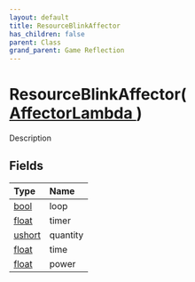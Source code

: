 ```yaml
---
layout: default
title: ResourceBlinkAffector
has_children: false
parent: Class
grand_parent: Game Reflection
---
```

# ResourceBlinkAffector( [ AffectorLambda ](/docs/game-reflection/classes/affector_lambda) )
Description 

## Fields

| Type | Name |
|:-------------|:--------------|
| [bool](/docs/game-reflection/components/bool) | loop |
| [float](/docs/game-reflection/components/float) | timer |
| [ushort](/docs/game-reflection/enums/ushort) | quantity |
| [float](/docs/game-reflection/components/float) | time |
| [float](/docs/game-reflection/components/float) | power |

